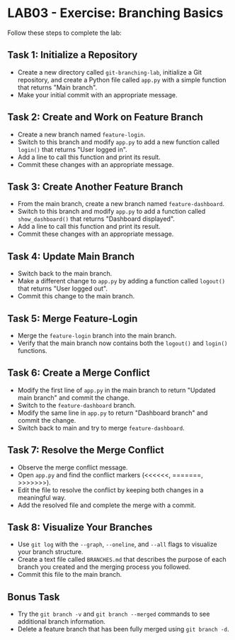 # LAB03 - Exercise: Branching Basics

Follow these steps to complete the lab:

## Task 1: Initialize a Repository
* Create a new directory called `git-branching-lab`, initialize a Git repository, and create a Python file called `app.py` with a simple function that returns "Main branch".
* Make your initial commit with an appropriate message.

## Task 2: Create and Work on Feature Branch
* Create a new branch named `feature-login`.
* Switch to this branch and modify `app.py` to add a new function called `login()` that returns "User logged in".
* Add a line to call this function and print its result.
* Commit these changes with an appropriate message.

## Task 3: Create Another Feature Branch
* From the main branch, create a new branch named `feature-dashboard`.
* Switch to this branch and modify `app.py` to add a function called `show_dashboard()` that returns "Dashboard displayed".
* Add a line to call this function and print its result.
* Commit these changes with an appropriate message.

## Task 4: Update Main Branch
* Switch back to the main branch.
* Make a different change to `app.py` by adding a function called `logout()` that returns "User logged out".
* Commit this change to the main branch.

## Task 5: Merge Feature-Login
* Merge the `feature-login` branch into the main branch.
* Verify that the main branch now contains both the `logout()` and `login()` functions.

## Task 6: Create a Merge Conflict
* Modify the first line of `app.py` in the main branch to return "Updated main branch" and commit the change.
* Switch to the `feature-dashboard` branch.
* Modify the same line in `app.py` to return "Dashboard branch" and commit the change.
* Switch back to main and try to merge `feature-dashboard`.

## Task 7: Resolve the Merge Conflict
* Observe the merge conflict message.
* Open `app.py` and find the conflict markers (<<<<<<, =======, >>>>>>>).
* Edit the file to resolve the conflict by keeping both changes in a meaningful way.
* Add the resolved file and complete the merge with a commit.

## Task 8: Visualize Your Branches
* Use `git log` with the `--graph`, `--oneline`, and `--all` flags to visualize your branch structure.
* Create a text file called `BRANCHES.md` that describes the purpose of each branch you created and the merging process you followed.
* Commit this file to the main branch.

## Bonus Task
* Try the `git branch -v` and `git branch --merged` commands to see additional branch information.
* Delete a feature branch that has been fully merged using `git branch -d`. 